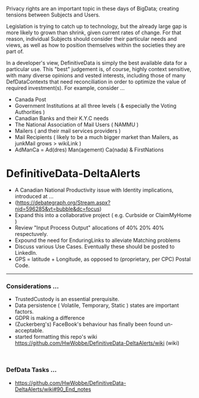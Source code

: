 Privacy rights are an important topic in these days of BigData; creating tensions between Subjects and Users.

Legislation is trying to catch up to technology, but the already large gap is more likely to grown than shrink, given current  rates of change.  For that reason, individual Subjects should consider their particular needs and views, as well as how to position themselves within the societies they are part of.

In a developer's view, DefinitiveData is simply the best available data for a particular use.  This "best" judgement is, of course, highly context sensitive, with many diverse opinions and vested interests, including those of many DefDataContexts that need reconciliation in order to optimize the value of required investment(s).  For example, consider ...

* Canada Post
* Government Institutions at all three levels ( & especially the Voting Authorities )
* Canadian Banks and their K.Y.C needs
* The National Association of Mail Users ( NAMMU )
* Mailers ( and their mail services providers )
* Mail Recipients ( likely to be a much bigger market than Mailers, as junkMail grows > wikiLink )
* AdManCa = Ad(dres) Man(agement) Ca(nada) & FirstNations

# DefinitiveData-DeltaAlerts

* A Canadian National Productivity issue with Identity implications, introduced at ...
* (https://debategraph.org/Stream.aspx?nid=596285&vt=bubble&dc=focus)
* Expand this into a collaborative project ( e.g. Curbside or ClaimMyHome )
* Review "Input Process Output" allocations of 40% 20% 40% respectuvely.
* Expound the need for EnduringLinks to alleviate Matching problems
* Discuss various Use Cases.  Eventually these should be posted to LinkedIn.
* GPS = latitude + Longitude, as opposed to (proprietary, per CPC) Postal Code.

<hr>

### Considerations ...

* TrustedCustody is an essential prerquisite.
* Data persistence ( Volatile, Temporary, Static ) states are important factors.
* GDPR is making a difference
* (Zuckerberg's) FaceBook's behaviour has finally been found un-acceptable.
* started formatting this repo's wiki https://github.com/HwWobbe/DefinitiveData-DeltaAlerts/wiki (wiki)

<br>

### DefData Tasks ...

* https://github.com/HwWobbe/DefinitiveData-DeltaAlerts/wiki#90_End_notes

